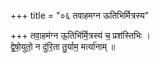 +++
title = "०६ तवाहमग्न ऊतिभिर्मित्रस्य"

+++
तवा॒हम॑ग्न ऊ॒तिभि॑र्मि॒त्रस्य॑ च॒ प्रश॑स्तिभिः ।  
द्वे॒षो॒युतो॒ न दु॑रि॒ता तु॒र्याम॒ मर्त्या॑नाम् ॥